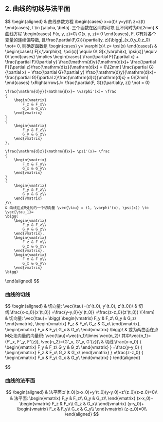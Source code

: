 ## 2. 曲线的切线与法平面

$$
\begin{aligned}
 & 曲线参数方程
	\begin{cases}
		x=x(t)\\
		y=y(t)\\
		z=z(t)
	\end{cases}, t \in [\alpha, \beta]. 三个函数在区间内可导,且不同时为0\\[2mm]
	& 曲线方程
	\begin{cases}
		F(x, y, z)=0\\
		G(x, y, z)= 0
	\end{cases}, F, G有对各个变量的连续偏导数, 且\frac{\partial(F,G)}{\partial(y, z)}\bigg|_{x_0,y_0,z_0} \not= 0,
	则确定函数组
	\begin{cases}
		y= \varphi(x)\\
		z= \psi(x)
	\end{cases}\\
	&
	\begin{cases}
		F[x,\varphi(x), \psi(x)] \equiv 0\\
		G[x,\varphi(x), \psi(x)] \equiv 0\\
	\end{cases} \implies
	\begin{cases}
		\frac{\partial F}{\partial x} + \frac{\partial F}{\partial y} \frac{\mathrm{d}y}{\mathrm{d}x}+ \frac{\partial F}{\partial z}\frac{\mathrm{d}z}{\mathrm{d}x} = 0\\[2mm]
		\frac{\partial G}{\partial x} + \frac{\partial G}{\partial y} \frac{\mathrm{d}y}{\mathrm{d}x}+ \frac{\partial G}{\partial z}\frac{\mathrm{d}z}{\mathrm{d}x} = 0\\[2mm]
	\end{cases}
	\xRightarrow{J= \frac{\partial(F, G)}{\partial(y, z)} \not = 0}

	\frac{\mathrm{d}y}{\mathrm{d}x}= \varphi'(x)= \frac
	{
		\begin{vmatrix}
			F_z & F_x\\
			G_z & G_x\\
		\end{vmatrix}
	}
	{
		\begin{vmatrix}
			F_y & F_z\\
			G_y & G_z\\
		\end{vmatrix}
	},

	\frac{\mathrm{d}z}{\mathrm{d}x}= \psi'(x)= \frac
	{
		\begin{vmatrix}
			F_x & F_y\\
			G_x & G_y\\
		\end{vmatrix}
	}
	{
		\begin{vmatrix}
			F_y & F_z\\
			G_y & G_z\\
		\end{vmatrix}
	}\\
	& 曲线在点M处的的一个切向量 \vec{\tau} = (1, \varphi'(x), \psi(x)) \to \vec{\tau_1}=
	\bigg(
		\begin{vmatrix}
			F_y & F_z\\
			G_y & G_z\\
		\end{vmatrix},
		\begin{vmatrix}
			F_z & F_x\\
			G_z & G_x\\
		\end{vmatrix},
		\begin{vmatrix}
			F_x & F_y\\
			G_x & G_y\\
		\end{vmatrix}
	\bigg)
\end{aligned}
$$

### 曲线的切线

$$
\begin{aligned}
	& 切向量: \vec{\tau}=(x'(t_0), y'(t_0), z'(t_0))\\
	& 切线:\frac{x-x_0}{x'(t_0)} =\frac{y-y_0}{y'(t_0)} =\frac{z-z_0}{z'(t_0)}
	\\[4mm]
	& 切向量: \vec{\tau}=
	\bigg(
		\begin{vmatrix}
			F_y & F_z\\
			G_y & G_z\\
		\end{vmatrix},
		\begin{vmatrix}
			F_z & F_x\\
			G_z & G_x\\
		\end{vmatrix},
		\begin{vmatrix}
			F_x & F_y\\
			G_x & G_y\\
		\end{vmatrix}
	\bigg)\\
	& 或为两曲面在点M处法向量的向量积: \vec{\tau}=\vec{n_1}\times \vec{n_2}\ 其中\vec{n_1}=(F'_x, F'_y, F'{z}), \vec{n_2}=(G'_x, G'_y, G'{z})\\
	& 切线:\frac{x-x_0}
	{
		\begin{vmatrix}
			F_y & F_z\\
			G_y & G_z\\
		\end{vmatrix}
	}
	=\frac{y-y_0}
	{
		\begin{vmatrix}
			F_z & F_x\\
			G_z & G_x\\
		\end{vmatrix}
	}
	=\frac{z-z_0}
	{
		\begin{vmatrix}
			F_x & F_y\\
			G_x & G_y\\
		\end{vmatrix}
	}
\end{aligned}

$$

### 曲线的法平面

$$
\begin{aligned}
	& 法平面:x'(t_0)(x-x_0)+y'(t_0)(y-y_0)+z'(z_0)(z-z_0)=0\\
	& 法平面:
	\begin{vmatrix}
		F_y & F_z\\
		G_y & G_z\\
	\end{vmatrix}
	(x-x_0)+
	\begin{vmatrix}
		F_z & F_x\\
		G_z & G_x\\
	\end{vmatrix}
	(y-y_0)+
	\begin{vmatrix}
		F_x & F_y\\
		G_x & G_y\\
	\end{vmatrix}
	(z-z_0)=0\\
\end{aligned}
$$
